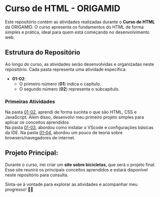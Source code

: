 # Curso de HTML - ORIGAMID  

Este repositório contém as atividades realizadas durante o **Curso de HTML** da ORIGAMID. O curso apresenta os fundamentos do HTML de forma simples e prática, ideal para quem está começando no desenvolvimento web.  

## Estrutura do Repositório  

Ao longo do curso, as atividades serão desenvolvidas e organizadas neste repositório. Cada pasta representa uma atividade específica:  
- **01-02**:  
  - O primeiro número (**01**) indica o capítulo.  
  - O segundo número (**02**) representa o subcapítulo.  

### Primeiras Atividades  

Na pasta [01-02](https://github.com/PedroYokada/CURSO_HTML_ORIGAMID/tree/main/0102), aprendi de forma sucinta o que são HTML, CSS e JavaScript. Além disso, desenvolvi meu primeiro projeto simples para aplicar os conceitos aprendidos.  
Na pasta [01-03](https://github.com/PedroYokada/CURSO_HTML_ORIGAMID/tree/main/0103), abordou como instalar o VScode e configurações básicas da IDE.
Na pasta [01-04](https://github.com/PedroYokada/CURSO_HTML_ORIGAMID/tree/main/0104), abordou um pouco de teoria sobre browsers/navegadores de internet.

## Projeto Principal:  

Durante o curso, irei criar um **site sobre bicicletas**, que será o projeto final. Esse site reunirá os principais conceitos aprendidos e estará disponível neste repositório para consulta.  

Sinta-se à vontade para explorar as atividades e acompanhar meu progresso! 🚴‍♂️  
